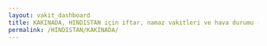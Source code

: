 ```yaml
---
layout: vakit_dashboard
title: KAKINADA, HINDISTAN için iftar, namaz vakitleri ve hava durumu - ilçe/eyalet seç
permalink: /HINDISTAN/KAKINADA/
---
```


<script type="text/javascript">
  var GLOBAL_COUNTRY = 'HINDISTAN';
  var GLOBAL_CITY = 'KAKINADA';
  var GLOBAL_STATE = '';
  var lat = 72;
  var lon = 21;
</script>
